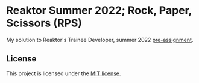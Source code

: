 # Reaktor Summer 2022; Rock, Paper, Scissors (RPS)

My solution to Reaktor's Trainee Developer, summer
2022 [pre-assignment](https://web.archive.org/web/20220109201917/https://www.reaktor.com/assignment-2022-developers/).

## License

This project is licensed under the [MIT license](LICENSE).
